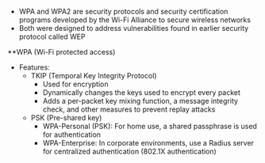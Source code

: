 - WPA and WPA2 are security protocols and security certification programs developed by the Wi-Fi Alliance to secure wireless networks
- Both were designed to address vulnerabilities found in earlier security protocol called WEP

**WPA (Wi-Fi protected access)
- Features:
	- TKIP (Temporal Key Integrity Protocol)
		- Used for encryption
		- Dynamically changes the keys used to encrypt every packet
		- Adds a per-packet key mixing function, a message integrity check, and other measures to prevent replay attacks
	- PSK (Pre-shared key)
		- WPA-Personal (PSK): For home use, a shared passphrase is used for authentication
		- WPA-Enterprise: In corporate environments, use a Radius server for centralized authentication (802.1X authentication)
